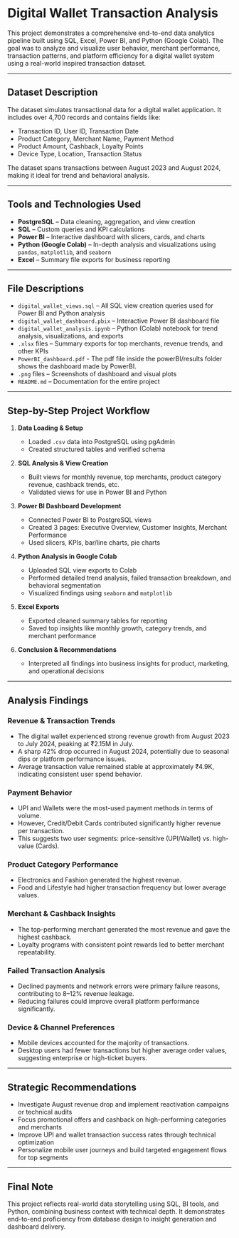 # Digital Wallet Transaction Analysis

This project demonstrates a comprehensive end-to-end data analytics pipeline built using SQL, Excel, Power BI, and Python (Google Colab). The goal was to analyze and visualize user behavior, merchant performance, transaction patterns, and platform efficiency for a digital wallet system using a real-world inspired transaction dataset.

---

## Dataset Description

The dataset simulates transactional data for a digital wallet application. It includes over 4,700 records and contains fields like:

- Transaction ID, User ID, Transaction Date
- Product Category, Merchant Name, Payment Method
- Product Amount, Cashback, Loyalty Points
- Device Type, Location, Transaction Status

The dataset spans transactions between August 2023 and August 2024, making it ideal for trend and behavioral analysis.

---

## Tools and Technologies Used

- **PostgreSQL** – Data cleaning, aggregation, and view creation
- **SQL** – Custom queries and KPI calculations
- **Power BI** – Interactive dashboard with slicers, cards, and charts
- **Python (Google Colab)** – In-depth analysis and visualizations using `pandas`, `matplotlib`, and `seaborn`
- **Excel** – Summary file exports for business reporting

---

## File Descriptions

- `digital_wallet_views.sql` – All SQL view creation queries used for Power BI and Python analysis
- `digital_wallet_dashboard.pbix` – Interactive Power BI dashboard file
- `digital_wallet_analysis.ipynb` – Python (Colab) notebook for trend analysis, visualizations, and exports
- `.xlsx` files – Summary exports for top merchants, revenue trends, and other KPIs
- `PowerBI_dashboard.pdf` - The pdf file inside the powerBI/results folder shows the dashboard made by PowerBI.
- `.png` files – Screenshots of dashboard and visual plots
- `README.md` – Documentation for the entire project

---

## Step-by-Step Project Workflow

1. **Data Loading & Setup**

   - Loaded `.csv` data into PostgreSQL using pgAdmin
   - Created structured tables and verified schema

2. **SQL Analysis & View Creation**

   - Built views for monthly revenue, top merchants, product category revenue, cashback trends, etc.
   - Validated views for use in Power BI and Python

3. **Power BI Dashboard Development**

   - Connected Power BI to PostgreSQL views
   - Created 3 pages: Executive Overview, Customer Insights, Merchant Performance
   - Used slicers, KPIs, bar/line charts, pie charts

4. **Python Analysis in Google Colab**

   - Uploaded SQL view exports to Colab
   - Performed detailed trend analysis, failed transaction breakdown, and behavioral segmentation
   - Visualized findings using `seaborn` and `matplotlib`

5. **Excel Exports**

   - Exported cleaned summary tables for reporting
   - Saved top insights like monthly growth, category trends, and merchant performance

6. **Conclusion & Recommendations**
   - Interpreted all findings into business insights for product, marketing, and operational decisions

---

## Analysis Findings

### Revenue & Transaction Trends

- The digital wallet experienced strong revenue growth from August 2023 to July 2024, peaking at ₹2.15M in July.
- A sharp 42% drop occurred in August 2024, potentially due to seasonal dips or platform performance issues.
- Average transaction value remained stable at approximately ₹4.9K, indicating consistent user spend behavior.

### Payment Behavior

- UPI and Wallets were the most-used payment methods in terms of volume.
- However, Credit/Debit Cards contributed significantly higher revenue per transaction.
- This suggests two user segments: price-sensitive (UPI/Wallet) vs. high-value (Cards).

### Product Category Performance

- Electronics and Fashion generated the highest revenue.
- Food and Lifestyle had higher transaction frequency but lower average values.

### Merchant & Cashback Insights

- The top-performing merchant generated the most revenue and gave the highest cashback.
- Loyalty programs with consistent point rewards led to better merchant repeatability.

### Failed Transaction Analysis

- Declined payments and network errors were primary failure reasons, contributing to 8–12% revenue leakage.
- Reducing failures could improve overall platform performance significantly.

### Device & Channel Preferences

- Mobile devices accounted for the majority of transactions.
- Desktop users had fewer transactions but higher average order values, suggesting enterprise or high-ticket buyers.

---

## Strategic Recommendations

- Investigate August revenue drop and implement reactivation campaigns or technical audits
- Focus promotional offers and cashback on high-performing categories and merchants
- Improve UPI and wallet transaction success rates through technical optimization
- Personalize mobile user journeys and build targeted engagement flows for top segments

---

## Final Note

This project reflects real-world data storytelling using SQL, BI tools, and Python, combining business context with technical depth. It demonstrates end-to-end proficiency from database design to insight generation and dashboard delivery.
